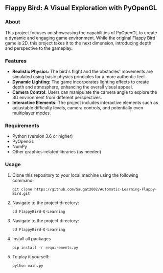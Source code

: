 ## Flappy Bird: A Visual Exploration with PyOpenGL

### About
This project focuses on showcasing the capabilities of PyOpenGL to create a dynamic and engaging game environment. While the original Flappy Bird game is 2D, this project takes it to the next dimension, introducing depth and perspective to the gameplay.

### Features

* **Realistic Physics:** The bird's flight and the obstacles' movements are simulated using basic physics principles for a more authentic feel.
* **Dynamic Lighting:** The game incorporates lighting effects to create depth and atmosphere, enhancing the overall visual appeal.
* **Camera Control:** Users can manipulate the camera angle to explore the 3D environment from different perspectives.
* **Interactive Elements:** The project includes interactive elements such as adjustable difficulty levels, camera controls, and potentially even multiplayer modes.

### Requirements
* Python (version 3.6 or higher)
* PyOpenGL
* NumPy
* Other graphics-related libraries (as needed)

### Usage
1. Clone this repository to your local machine using the following command:
   ```
   git clone https://github.com/Saugat2002/Automatic-Learning-Flappy-Bird.git
   ```

2. Navigate to the project directory:
   ```
   cd FlappyBird-Q-Learning
   ```
   
3. Navigate to the project directory:
   ```
   cd FlappyBird-Q-Learning
   ```

4. Install all packages
   ```
   pip install -r requirements.py
   ```

5. To play it yourself:
   ```
   python main.py
   ```

